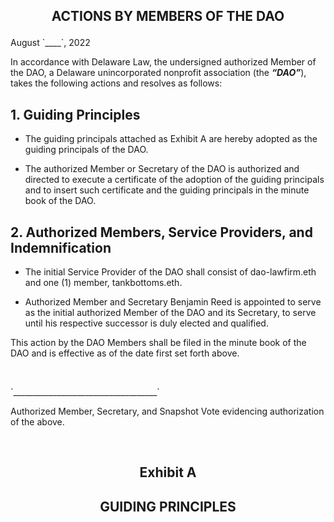 ## <p align="center">ACTIONS BY MEMBERS OF THE DAO </p>

<p> August `____`, 2022</p>

In accordance with Delaware Law, the undersigned authorized Member of the DAO, a Delaware unincorporated nonprofit association (the **_“DAO”_**), takes the following actions and resolves as follows:

## 1. Guiding Principles

- The guiding principals attached as Exhibit A are hereby adopted as the guiding principals of the DAO.

- The authorized Member or Secretary of the DAO is authorized and directed to execute a certificate of the adoption of the guiding principals and to insert such certificate and the guiding principals in the minute book of the DAO.

## 2. Authorized Members, Service Providers, and Indemnification

- The initial Service Provider of the DAO shall consist of dao-lawfirm.eth and one (1) member, tankbottoms.eth.

- Authorized Member and Secretary Benjamin Reed is appointed to serve as the initial authorized Member of the DAO and its Secretary, to serve until his respective successor is duly elected and qualified.

This action by the DAO Members shall be filed in the minute book of the DAO and is effective as of the date first set forth above.

<br />
<p> `____________________________________`</p>
<p> Authorized Member, Secretary, and Snapshot Vote evidencing authorization of the above.</p>
<br />

## <p align="center"> Exhibit A</p>

## <p align="center"> GUIDING PRINCIPLES</p>
